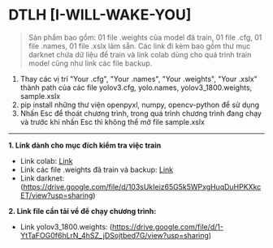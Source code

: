 # DTLH [I-WILL-WAKE-YOU]
> Sản phẩm bao gồm: 01 file .weights của model đã train, 01 file .cfg, 01 file .names, 01 file .xslx làm sẵn. Các link đi kèm bao gồm thư mục darknet chứa dữ liệu để train và link colab dùng cho quá trình train model cũng như link các file backup.
1. Thay các vị trí "Your .cfg", "Your .names", "Your .weights", "Your .xslx" thành path của các file yolov3.cfg, yolo.names, yolov3_1800.weights, sample.xslx
2. pip install những thư viện openpyxl, numpy, opencv-python để sử dụng
3. Nhấn Esc để thoát chương trình, trong quá trình chương trình đang chạy và trước khi nhấn Esc thì không thể mở file sample.xslx
---

**1. Link dành cho mục đích kiểm tra việc train**
- Link colab: [Link](https://colab.research.google.com/drive/1rSjvK0XzyQSCPsmd-y84P3yKCEEklz_U?usp=sharing)
- Link các file .weights đã train và backup: [Link](https://drive.google.com/drive/folders/1D2cVzddCFhke6ibS6RRbSR90bcsBe1pI?usp=sharing)
- Link darknet: (https://drive.google.com/file/d/103sUkIeiz65G5k5WPxgHuqDuHPKXkcET/view?usp=sharing)

**2. Link file cần tải về để chạy chương trình:**
- Link yolov3_1800.weights: (https://drive.google.com/file/d/1-YtTaFOG0f6hLrN_4hSZ_jDSojtbed7G/view?usp=sharing)
